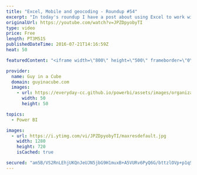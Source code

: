 ```yaml
---
title: "Excel, Mobile and geocoding - Roundup #54"
excerpt: "In today's roundup I have a post about using Excel to work with Power BI data, creating phone layouts for dashboards, some geocoding, and something a little fun.  ANALYSE POWER BI DATA IN EXCEL (@sobnz) http://biinsight.com/analyse-power-bi-data-in-excel/  Geocoding using R and Google Maps in Power BI"
originalUrl: https://youtube.com/watch?v=JPZDpyobyTI
type: video
price: Free
length: PT3M51S
publishedDateTime: 2016-07-21T14:16:59Z
heat: 50

featuredContent: "<iframe width=\"800\" height=\"500\" frameborder=\"0\" src=\"https://www.youtube.com/embed/JPZDpyobyTI\" allow=\"accelerometer; autoplay; encrypted-media; gyroscope; picture-in-picture\" allowfullscreen></iframe>"

provider:
  name: Guy in a Cube
  domain: guyinacube.com
  images:
    - url: https://everyday-cc.github.io/powerbi/assets/images/organizations/guyinacube.com-50x50.jpg
      width: 50
      height: 50

topics:
  - Power BI

images:
  - url: https://i.ytimg.com/vi/JPZDpyobyTI/maxresdefault.jpg
    width: 1280
    height: 720
    isCached: true

secured: "am5B/VS2RnLEhjUKQnJeUJN5jbG9H1muxB+A5VURv6PyQ6G/bttzlOVp+p1qSMsMWNqo3a42ZDPooOVdkdpGpypqywg8nkySfRT2dm4Wx0VoWBi1+HpgqRtQxdu12Jeu7iZEiFUfwCukk5GlAXhoOmWKvti2MEAi3fg2MIQTAmgnyKV0LmXH47bjJQBPnIgTUU3oDKzw0pezu5wybnCJvT1UaNfd842ce5rQMnaMLjm36X3kKJkkjox+Ga0KrBJs70LfKz/h1Hm56H4xTfuJoXpMaTZvBhRM39r3blTclAawmyD4rscByBRZB90Buh6t3yIgn81b1SP6gExTjnfefKUIS+OoTJp0qFPgzTRDUWlIvrJUXx8JhLNr96K5yT3iX4OgzhWfAZXeVxQZuNQIgv3m1UgoLZaOWtSZz419nyw=;esuNl4e5voyNjXIv6KWSqA=="
---
```


